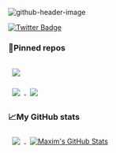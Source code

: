 
![github-header-image](https://user-images.githubusercontent.com/87207122/157485661-3348123a-a469-451a-92f5-004d3b9928de.png)

[![Twitter Badge](https://img.shields.io/badge/Twitter-Profile-informational?style=flat&logo=twitter&logoColor=white&color=1CA2F1)](https://twitter.com/fedarau_m)<br/>

<h3>📌Pinned repos</h3>

<a href="https://github.com/MaximFedarau/Sokudo">
  <img align="center" style="margin:1rem 0.5rem" src="https://github-readme-stats.vercel.app/api/pin/?username=MaximFedarau&repo=Sokudo&title_color=ffffff&text_color=c9cacc&icon_color=4AB197&bg_color=1A2B34" />
</a>

<br>

<a href="https://github.com/MaximFedarau/Coronavirus-Helper">
  <img align="center" style="margin:0.5rem" src="https://github-readme-stats.vercel.app/api/pin/?username=MaximFedarau&repo=Coronavirus-Helper&title_color=ffffff&text_color=c9cacc&icon_color=4AB197&bg_color=1A2B34" />
</a>

<a href="https://github.com/MaximFedarau/Coronavirus-Helper-Web">
  <img align="center" style="margin:0.5rem" src="https://github-readme-stats.vercel.app/api/pin/?username=MaximFedarau&repo=Coronavirus-Helper-Web&title_color=ffffff&text_color=c9cacc&icon_color=4AB197&bg_color=1A2B34" />
</a>

<h3>📈My GitHub stats</h3>

<a href="https://github.com/MaximFedarau">
  <img align="center" style="margin:0.5rem" src="https://github-readme-stats.vercel.app/api/top-langs/?username=MaximFedarau&hide=html,css&title_color=ffffff&text_color=c9cacc&icon_color=4AB197&bg_color=1A2B34" />
</a>

<a href="https://github.com/MaximFedarau">
  <img align="center" style="margin:0.5rem" src="https://github-readme-stats.vercel.app/api?username=MaximFedarau&show_icons=true&line_height=27&count_private=true&include_all_commits=true&title_color=ffffff&text_color=c9cacc&icon_color=4AB097&bg_color=1A2B34" alt="Maxim's GitHub Stats" />
</a>

